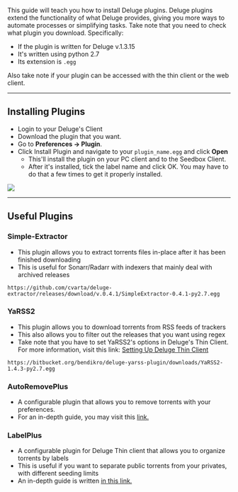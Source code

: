 This guide will teach you how to install Deluge plugins. Deluge plugins extend the functionality of what Deluge provides, giving you more ways to automate processes or simplifying tasks. Take note that you need to check what plugin you download. Specifically:

*   If the plugin is written for Deluge v.1.3.15
*   It's written using python 2.7
*   Its extension is `.egg`

Also take note if your plugin can be accessed with the thin client or the web client.

***

## Installing Plugins

* Login to your Deluge's Client
* Download the plugin that you want.
* Go to **Preferences -> Plugin**.
* Click Install Plugin and navigate to your `plugin_name.egg` and click **Open**
  * This'll install the plugin on your PC client and to the Seedbox Client.
  * After it's installed, tick the label name and click OK. You may have to do that a few times to get it properly installed.

![](https://docs.usbx.me/uploads/images/gallery/2019-11/scaled-1680-/image2019-8-30_21-3-23%5B1%5D.png)

***

## Useful Plugins
### Simple-Extractor

* This plugin allows you to extract torrents files in-place after it has been finished downloading
* This is useful for Sonarr/Radarr with indexers that mainly deal with archived releases

```
https://github.com/cvarta/deluge-extractor/releases/download/v.0.4.1/SimpleExtractor-0.4.1-py2.7.egg
```

### YaRSS2

* This plugin allows you to download torrents from RSS feeds of trackers
* This also allows you to filter out the releases that you want using regex
* Take note that you have to set YaRSS2's options in Deluge's Thin Client. For more information, visit this link: [Setting Up Deluge Thin Client](https://docs.usbx.me/books/deluge/page/setting-up-deluge-thin-client)

```
https://bitbucket.org/bendikro/deluge-yarss-plugin/downloads/YaRSS2-1.4.3-py2.7.egg
```

### AutoRemovePlus

* A configurable plugin that allows you to remove torrents with your preferences.
* For an in-depth guide, you may visit this [link.](https://docs.usbx.me/books/deluge/page/automatically-remove-torrents-using-autoremoveplus)

### LabelPlus

* A configurable plugin for Deluge Thin client that allows you to organize torrents by labels
* This is useful if you want to separate public torrents from your privates, with different seeding limits
* An in-depth guide is written [in this link.](https://docs.usbx.me/books/deluge/page/limiting-seeding-ratio-in-deluge#bkmrk-labelplus)